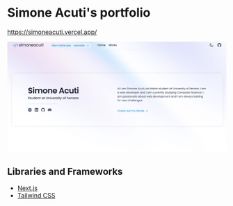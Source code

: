 # Simone Acuti's portfolio

<a href='https://simoneacuti.vercel.app/' target='_blank'>https://simoneacuti.vercel.app/</a>

<img src="/assets/0.png">

<h2>Libraries and Frameworks</h2>
<ul>
  <li><a href='https://nextjs.org/'>Next.js</a></li>
  <li><a href='https://tailwindcss.com/'>Tailwind CSS</a></li>
</ul>